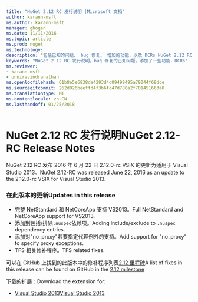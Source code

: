 ```yaml
---
title: "NuGet 2.12 RC 发行说明 |Microsoft 文档"
author: karann-msft
ms.author: karann-msft
manager: ghogen
ms.date: 11/11/2016
ms.topic: article
ms.prod: nuget
ms.technology: 
description: "包括已知的问题、 bug 修复、 增加的功能，以及 DCRs NuGet 2.12 RC 的发行说明。"
keywords: "NuGet 2.12 RC 发行说明，bug 修复的已知问题，添加了一些功能，DCRs"
ms.reviewer:
- karann-msft
- unniravindranathan
ms.openlocfilehash: 61b8e5e6838da4293d4d09499495a79044f68dce
ms.sourcegitcommit: 262d026beeffd4f3b6fc47d780a2f701451663a8
ms.translationtype: MT
ms.contentlocale: zh-CN
ms.lasthandoff: 01/25/2018
---
```

# <a name="nuget-212-rc-release-notes"></a><span data-ttu-id="b8008-104">NuGet 2.12 RC 发行说明</span><span class="sxs-lookup"><span data-stu-id="b8008-104">NuGet 2.12-RC Release Notes</span></span>

<span data-ttu-id="b8008-105">NuGet 2.12 RC 发布 2016 年 6 月 22 日 2.12.0-rc VSIX 的更新为适用于 Visual Studio 2013。</span><span class="sxs-lookup"><span data-stu-id="b8008-105">NuGet 2.12-RC was released June 22, 2016 as an update to the 2.12.0-rc VSIX for Visual Studio 2013.</span></span>

### <a name="updates-in-this-release"></a><span data-ttu-id="b8008-106">在此版本的更新</span><span class="sxs-lookup"><span data-stu-id="b8008-106">Updates in this release</span></span>

* <span data-ttu-id="b8008-107">完整 NetStandard 和 NetCoreApp 支持 VS2013。</span><span class="sxs-lookup"><span data-stu-id="b8008-107">Full NetStandard  and NetCoreApp support for VS2013.</span></span>
* <span data-ttu-id="b8008-108">添加到包括/排除`.nuspec`依赖项。</span><span class="sxs-lookup"><span data-stu-id="b8008-108">Adding include/exclude to `.nuspec` dependency entries.</span></span>
* <span data-ttu-id="b8008-109">添加对"no_proxy"若要指定代理例外的支持。</span><span class="sxs-lookup"><span data-stu-id="b8008-109">Add support for "no_proxy" to specify proxy exceptions.</span></span>
* <span data-ttu-id="b8008-110">TFS 相关修补程序。</span><span class="sxs-lookup"><span data-stu-id="b8008-110">TFS related fixes.</span></span>

<span data-ttu-id="b8008-111">可以在 GitHub 上找到的此版本中的修补程序列表[2.12 里程碑](https://github.com/NuGet/Home/issues?q=milestone%3A2.12+is%3Aclosed)</span><span class="sxs-lookup"><span data-stu-id="b8008-111">A list of fixes in this release can be found on GitHub in the [2.12 milestone](https://github.com/NuGet/Home/issues?q=milestone%3A2.12+is%3Aclosed)</span></span>

<span data-ttu-id="b8008-112">下载的扩展：</span><span class="sxs-lookup"><span data-stu-id="b8008-112">Download the extension for:</span></span>

* [<span data-ttu-id="b8008-113">Visual Studio 2013</span><span class="sxs-lookup"><span data-stu-id="b8008-113">Visual Studio 2013</span></span>](https://dist.nuget.org/visualstudio-2013-vsix/v2.12.0-rc/NuGet.Tools.vsix)
